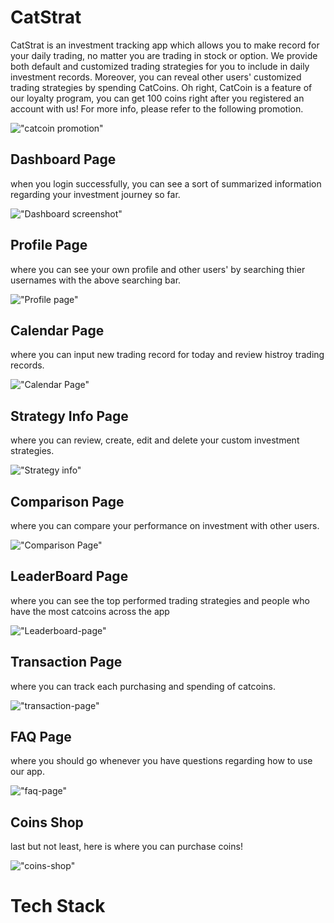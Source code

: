 # CatStrat
CatStrat is an investment tracking app which allows you to make record for your daily trading, no matter you are trading in stock or option. We provide both default and customized trading strategies for you to include in daily investment records. Moreover, you can reveal other users' customized trading strategies by spending CatCoins. Oh right, CatCoin is a feature of our loyalty program, you can get 100 coins right after you registered an account with us! For more info, please refer to the following promotion.

!["catcoin promotion"](https://github.com/Kuangdia/CatStrat/blob/main/public/docs/catcoin-promotion.png)

## Dashboard Page
when you login successfully, you can see a sort of summarized information regarding your investment journey so far.

!["Dashboard screenshot"](https://github.com/Kuangdia/CatStrat/blob/main/public/docs/dashboard-page.png)

## Profile Page
where you can see your own profile and other users' by searching thier usernames with the above searching bar.

!["Profile page"](https://github.com/Kuangdia/CatStrat/blob/main/public/docs/profile-page.png)

## Calendar Page
where you can input new trading record for today and review histroy trading records.

!["Calendar Page"](https://github.com/Kuangdia/CatStrat/blob/main/public/docs/calendar-page.png)

## Strategy Info Page
where you can review, create, edit and delete your custom investment strategies.

!["Strategy info"](https://github.com/Kuangdia/CatStrat/blob/main/public/docs/strategy-info-page.png)

## Comparison Page
where you can compare your performance on investment with other users.

!["Comparison Page"](https://github.com/Kuangdia/CatStrat/blob/main/public/docs/comparison-page1.png)

## LeaderBoard Page
where you can see the top performed trading strategies and people who have the most catcoins across the app

!["Leaderboard-page"](https://github.com/Kuangdia/CatStrat/blob/main/public/docs/leaderboard-page.png)

## Transaction Page
where you can track each purchasing and spending of catcoins.

!["transaction-page"](https://github.com/Kuangdia/CatStrat/blob/main/public/docs/transaction-page.png)

## FAQ Page
where you should go whenever you have questions regarding how to use our app.

!["faq-page"](https://github.com/Kuangdia/CatStrat/blob/main/public/docs/FAQ-page.png)

## Coins Shop
last but not least, here is where you can purchase coins!

!["coins-shop"](https://github.com/Kuangdia/CatStrat/blob/main/public/docs/cat-shop.png)


# Tech Stack







